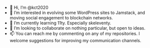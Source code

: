 - 👋 Hi, I’m @kct2020
- 👀 I’m interested in evolving some WordPress sites to Jamstack, and moving social engagement to blockchain networks.
- 🌱 I’m currently learning 11ty. Especially skeleventy.
- 💞️ I’m looking to collaborate on nothing particular, but open to ideas.
- 📫 You can reach me by commenting on any of my repositories. I welcome suggestions for improving my communication channels.

<!---
kct2020/kct2020 is a ✨ special ✨ repository because its `README.md` (this file) appears on your GitHub profile.
You can click the Preview link to take a look at your changes.
--->
